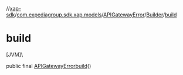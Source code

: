 //[xap-sdk](../../../../index.md)/[com.expediagroup.sdk.xap.models](../../index.md)/[APIGatewayError](../index.md)/[Builder](index.md)/[build](build.md)

# build

[JVM]\

public final [APIGatewayError](../index.md)[build](build.md)()

